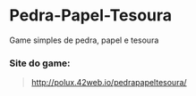 # Pedra-Papel-Tesoura
Game simples de pedra, papel e tesoura

### Site do game:
> http://polux.42web.io/pedrapapeltesoura/

